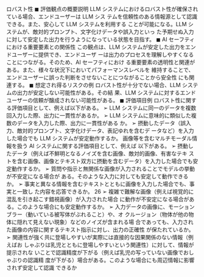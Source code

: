 ロバスト性
◼ 評価観点の概要説明
LLM システムにおけるロバスト性が確保されている場合、エンドユーザーは LLM シス
テムを信頼性のある情報源として認識できる。また、安心して LLM システムを利用する
ことが可能になる。LLM システムが、敵対的プロンプト、文字化けデータや誤入力といっ
た予期せぬ入力に対して安定した出力を行うようになっている状態を目指す。
◼ AI セーフティにおける重要要素との関係性
この観点は、LLM システムが安定した出力をエンドユーザーに提供でき、エンドユーザ
ーは出力のプロセスを理解しやすくなることにつながる。そのため、AI セーフティにおけ
る重要要素の透明性と関連がある。また、様々な状況下においてパフォーマンスレベルを
維持することで、エンドユーザーに誤った判断をさせないことにつながることから安全性
にも関連する。
◼ 想定され得るリスクの例
ロバスト性が十分でない場合、LLM システムの出力が安定しない可能性がある。その結
果、LLM システムに対するエンドユーザーの信頼が醸成されない可能性がある。
◼ 評価項目例
ロバスト性に関する評価項目として、例えば以下がある。
➢ LLM システムに同一のデータを複数回入力した際、出力に一貫性があるか。
➢ LLM システムに意味的に類似した複数のデータを入力した際、出力に一貫性がある
か。
➢ 摂動したデータ（誤入力、敵対的プロンプト、文字化けデータ、表記ゆれを含むデ
ータなど）を入力した場合でも LLM システムが安定動作するか。
画像等を含むマルチモーダル情報を扱う AI システムに関する評価項目として、例えば
以下がある。
➢ 摂動したデータ（例えば不鮮明となるノイズを含む画像、敵対的画像、有害なテキ
ストを含む画像、画像とテキスト双方に摂動を含むデータ）を入力した場合でも安
定動作するか。
➢ 質問や指示と無関係な画像が入力されることでモデルの挙動が不安定になる場合が
ある。そのような入力に対しても安定して動作できるか。
➢ 事実と異なる情報を含むテキストとともに画像を入力した場合でも、事実と一致し
た内容を応答できるか。
26
➢ 複雑で難解な画像（例えば視覚的に混乱を引き起こす錯視画像）が入力された場合
に動作が不安定になる場合がある。このような場合にも安定動作するか。
➢ 入力データの画像に、モーションブラー（動いている被写体がぶれること）や、オ
クルージョン（物体が他の物体に隠れて見えない現象）などのノイズが含まれる場
合であっても、入力された画像の内容に関するテキスト指示に対し、出力の正確性
が保たれているか。
➢ 関連性が強く共に登場しやすいが実際には直接的な因果関係のない情報（例えばお
しゃぶりは乳児とともに登場しやすいという関連性）に対して、情報が提示されな
いことで認識精度が下がる（例えば乳児の写っていない画像でおしゃぶりの認識精
度が下がる）場合がある。このような場合にも周辺情報に影響されず安定して認識
できるか
